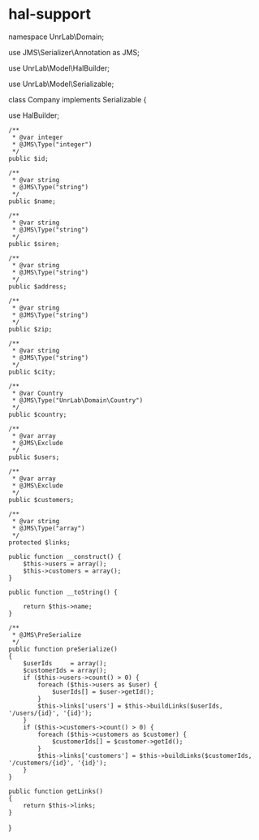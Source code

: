# hal-support


namespace UnrLab\Domain;

use JMS\Serializer\Annotation as JMS;

use UnrLab\Model\HalBuilder;

use UnrLab\Model\Serializable;


class Company implements Serializable {

use HalBuilder;
    
    /**
     * @var integer
     * @JMS\Type("integer")
     */
    public $id;
    
    /**
     * @var string
     * @JMS\Type("string")
     */
    public $name;
    
    /**
     * @var string
     * @JMS\Type("string")
     */
    public $siren;
    
    /**
     * @var string
     * @JMS\Type("string")
     */
    public $address;
    
    /**
     * @var string
     * @JMS\Type("string")
     */
    public $zip;
    
    /**
     * @var string
     * @JMS\Type("string")
     */
    public $city;
    
    /**
     * @var Country
     * @JMS\Type("UnrLab\Domain\Country")
     */
    public $country;
    
    /**
     * @var array
     * @JMS\Exclude
     */
    public $users;
    
    /**
     * @var array
     * @JMS\Exclude
     */
    public $customers;

    /**
     * @var string
     * @JMS\Type("array")
     */
    protected $links;
    
    public function __construct() {
        $this->users = array();
        $this->customers = array();
    }
    
    public function __toString() {
        
        return $this->name;
    }

    /**
     * @JMS\PreSerialize
     */
    public function preSerialize()
    {
        $userIds     = array();
        $customerIds = array();
        if ($this->users->count() > 0) {
            foreach ($this->users as $user) {
                $userIds[] = $user->getId();
            }
            $this->links['users'] = $this->buildLinks($userIds, '/users/{id}', '{id}');
        }
        if ($this->customers->count() > 0) {
            foreach ($this->customers as $customer) {
                $customerIds[] = $customer->getId();
            }
            $this->links['customers'] = $this->buildLinks($customerIds, '/customers/{id}', '{id}');
        }
    }

    public function getLinks()
    {
        return $this->links;
    }
}
